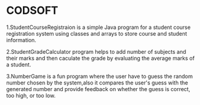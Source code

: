 # CODSOFT
1.StudentCourseRegistraion is a simple Java program for a student course registration system using classes and arrays to store course and student information.

2.StudentGradeCalculator program helps to add number of subjects and their marks and then caculate the grade by evaluating the average marks of a student.

3.NumberGame is a fun program where the user have to guess the random number chosen by the system,also it compares the user's guess with the generated number and provide feedback on whether the guess
is correct, too high, or too low.
